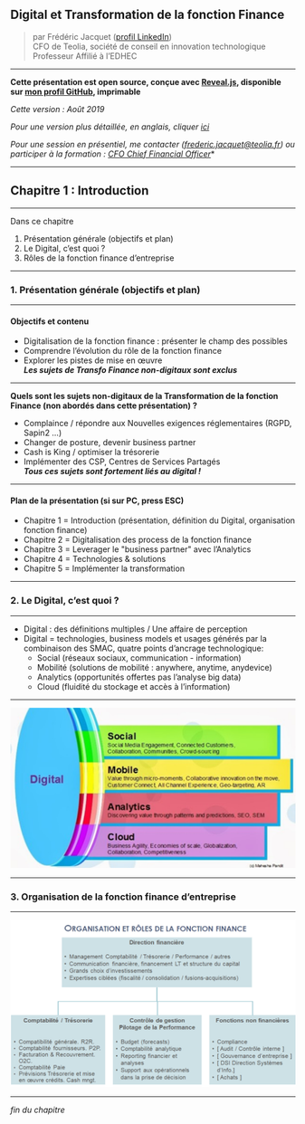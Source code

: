 ## Digital et Transformation de la fonction Finance  

> par Frédéric Jacquet ([profil LinkedIn](https://www.linkedin.com/in/fr%C3%A9d%C3%A9ric-jacquet-87a21956/))   
> CFO de Teolia, société de conseil en innovation technologique
> Professeur Affilié à l’EDHEC    

---

**Cette présentation est open source, conçue avec [Reveal.js](https://revealjs.com/#/), disponible sur [mon profil GitHub](https://github.com/fredericjacquet2), imprimable**     

*Cette version : Août 2019*

*Pour une version plus détaillée, en anglais, cliquer [ici](https://fredericjacquet2.github.io/Finance-transfo-course/#/)*   

*Pour une session en présentiel, me contacter (frederic.jacquet@teolia.fr) ou participer à la formation : [CFO Chief Financial Officer](http://www.lesechos-formation.fr/catalogue/formations-metiers/finance-gestion/cfo-chief-financial-officer.html#programme)**

---

## Chapitre 1 : Introduction

----

Dans ce chapitre

1. Présentation générale (objectifs et plan)
2. Le Digital, c’est quoi ?
3. Rôles de la fonction finance d’entreprise

----

### 1. Présentation générale (objectifs et plan)

----

#### Objectifs et contenu

- Digitalisation de la fonction finance : présenter le champ des possibles 
- Comprendre l’évolution du rôle de la fonction finance
- Explorer les pistes de mise en œuvre  
***Les sujets de Transfo Finance non-digitaux sont exclus***

----

**Quels sont les sujets non-digitaux de la Transformation de la fonction Finance (non abordés dans cette présentation) ?** 

- Complaince / répondre aux Nouvelles exigences réglementaires (RGPD, Sapin2 …)
- Changer de posture, devenir business partner 
- Cash is King / optimiser la trésorerie
- Implémenter des CSP, Centres de Services Partagés     
***Tous ces sujets sont fortement liés au digital !***   

----

#### Plan de la présentation (si sur PC, press ESC)  
- Chapitre 1 = Introduction (présentation, définition du Digital, organisation fonction finance)
- Chapitre 2 = Digitalisation des process de la fonction finance 
- Chapitre 3 = Leverager le "business partner" avec l’Analytics
- Chapitre 4 = Technologies & solutions
- Chapitre 5 = Implémenter la transformation

----

### 2. Le Digital, c’est quoi ?

----

- Digital : des définitions multiples / Une affaire de perception   
- Digital = technologies, business models et usages générés par la combinaison des SMAC, quatre points d’ancrage technologique: 
  -	Social (réseaux sociaux, communication - information) 
  -	Mobilité (solutions de mobilité : anywhere, anytime, anydevice)
  -	Analytics (opportunités offertes pas l’analyse big data)
  -	Cloud (fluidité du stockage et accès à l’information)  

----

<img src="images/smac.png" style="background:none; border:none; box-shadow:none;"/>

----

### 3. Organisation de la fonction finance d’entreprise 


----

<img src="images/ORGAFF.png" style="background:none; border:none; box-shadow:none;"/>

----

*fin du chapitre*
